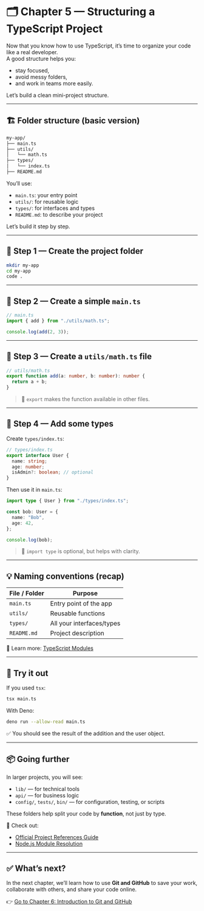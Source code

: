 # 🗂️ Chapter 5 — Structuring a TypeScript Project

Now that you know how to use TypeScript, it’s time to organize your code like a real developer.  
A good structure helps you:

- stay focused,
- avoid messy folders,
- and work in teams more easily.

Let’s build a clean mini-project structure.

---

## 🏗️ Folder structure (basic version)

```bash
my-app/
├── main.ts
├── utils/
│   └── math.ts
├── types/
│   └── index.ts
├── README.md
````

You’ll use:

* `main.ts`: your entry point
* `utils/`: for reusable logic
* `types/`: for interfaces and types
* `README.md`: to describe your project

Let’s build it step by step.

---

## 📁 Step 1 — Create the project folder

```bash
mkdir my-app
cd my-app
code .
```

---

## 📄 Step 2 — Create a simple `main.ts`

```ts
// main.ts
import { add } from "./utils/math.ts";

console.log(add(2, 3));
```

---

## 🔧 Step 3 — Create a `utils/math.ts` file

```ts
// utils/math.ts
export function add(a: number, b: number): number {
  return a + b;
}
```

> 🧠 `export` makes the function available in other files.

---

## 🧱 Step 4 — Add some types

Create `types/index.ts`:

```ts
// types/index.ts
export interface User {
  name: string;
  age: number;
  isAdmin?: boolean; // optional
}
```

Then use it in `main.ts`:

```ts
import type { User } from "./types/index.ts";

const bob: User = {
  name: "Bob",
  age: 42,
};

console.log(bob);
```

> 🧠 `import type` is optional, but helps with clarity.

---

## 💡 Naming conventions (recap)

| File / Folder | Purpose                   |
| ------------- | ------------------------- |
| `main.ts`     | Entry point of the app    |
| `utils/`      | Reusable functions        |
| `types/`      | All your interfaces/types |
| `README.md`   | Project description       |

📘 Learn more: [TypeScript Modules](https://www.typescriptlang.org/docs/handbook/modules.html)

---

## 🧪 Try it out

If you used `tsx`:

```bash
tsx main.ts
```

With Deno:

```bash
deno run --allow-read main.ts
```

✅ You should see the result of the addition and the user object.

---

## 📦 Going further

In larger projects, you will see:

* `lib/` — for technical tools
* `api/` — for business logic
* `config/`, `tests/`, `bin/` — for configuration, testing, or scripts

These folders help split your code by **function**, not just by type.

📘 Check out:

* [Official Project References Guide](https://www.typescriptlang.org/docs/handbook/project-references.html)
* [Node.js Module Resolution](https://nodejs.org/api/modules.html)

---

## ✅ What’s next?

In the next chapter, we’ll learn how to use **Git and GitHub** to save your work, collaborate with others, and share your code online.

👉 [Go to Chapter 6: Introduction to Git and GitHub](./06-git-github.md)
